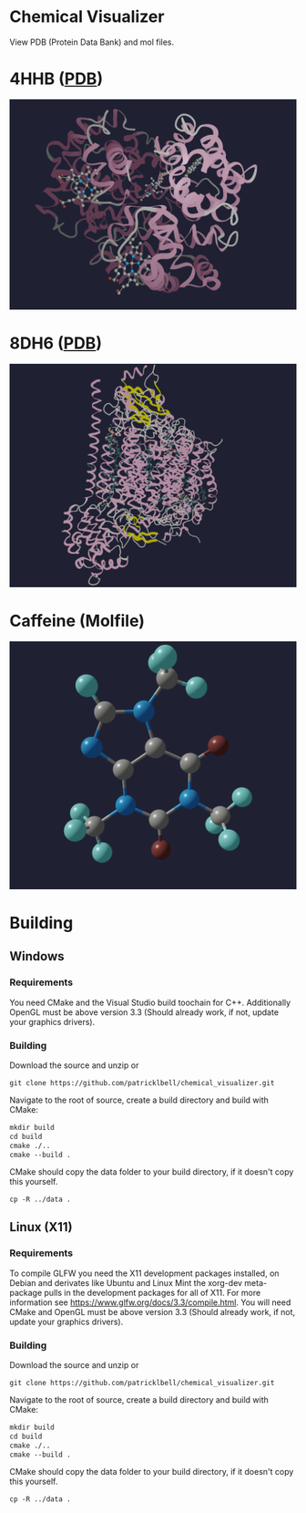 # Chemical Visualizer
View PDB (Protein Data Bank) and mol files.

# 4HHB ([PDB](https://www.rcsb.org/structure/4HHB))
![4HHB PDB file](https://github.com/patricklbell/chemical_visualizer/blob/main/screenshot_pdb_4HHB.png?raw=true)


# 8DH6 ([PDB](https://www.rcsb.org/structure/8DH6))
![8DH6 PDB file](https://github.com/patricklbell/chemical_visualizer/blob/main/screenshot_pdb_8dh6.png?raw=true)

# Caffeine (Molfile)
![Caffeine Molfile](https://github.com/patricklbell/chemical_visualizer/blob/main/screenshot_mol_caffeine.png?raw=true)

# Building
## Windows
### Requirements
You need CMake and the Visual Studio build toochain for C++. Additionally OpenGL must be above version 3.3 (Should already work, if not, update your graphics drivers). 
### Building
Download the source and unzip or 
```
git clone https://github.com/patricklbell/chemical_visualizer.git
```
Navigate to the root of source, create a build directory and build with CMake:
```
mkdir build
cd build
cmake ./..
cmake --build .
```
CMake should copy the data folder to your build directory, if it doesn't copy this yourself.
```
cp -R ../data .
```
## Linux (X11)
### Requirements
To compile GLFW you need the X11 development packages installed, on Debian and derivates like Ubuntu and Linux Mint the xorg-dev meta-package pulls in the development packages for all of X11. For more information see https://www.glfw.org/docs/3.3/compile.html. You will need CMake and OpenGL must be above version 3.3 (Should already work, if not, update your graphics drivers).
### Building
Download the source and unzip or 
```
git clone https://github.com/patricklbell/chemical_visualizer.git
```
Navigate to the root of source, create a build directory and build with CMake:
```
mkdir build
cd build
cmake ./..
cmake --build .
```
CMake should copy the data folder to your build directory, if it doesn't copy this yourself.
```
cp -R ../data .
```